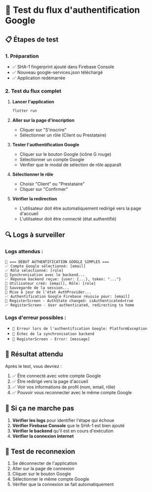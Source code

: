 # 🧪 Test du flux d'authentification Google

## 📋 Étapes de test

### 1. Préparation
- ✅ SHA-1 fingerprint ajouté dans Firebase Console
- ✅ Nouveau google-services.json téléchargé
- ✅ Application redémarrée

### 2. Test du flux complet

1. **Lancer l'application**
   ```bash
   flutter run
   ```

2. **Aller sur la page d'inscription**
   - Cliquer sur "S'inscrire"
   - Sélectionner un rôle (Client ou Prestataire)

3. **Tester l'authentification Google**
   - Cliquer sur le bouton Google (icône G rouge)
   - Sélectionner un compte Google
   - Vérifier que le modal de sélection de rôle apparaît

4. **Sélectionner le rôle**
   - Choisir "Client" ou "Prestataire"
   - Cliquer sur "Confirmer"

5. **Vérifier la redirection**
   - L'utilisateur doit être automatiquement redirigé vers la page d'accueil
   - L'utilisateur doit être connecté (état authentifié)

## 🔍 Logs à surveiller

### Logs attendus :
```
🔵 === DÉBUT AUTHENTIFICATION GOOGLE SIMPLE5 ===
✅ Compte Google sélectionné: [email]
✅ Rôle sélectionné: [role]
🔵 Synchronisation avec le backend...
✅ Réponse backend reçue: {user: {...}, token: "..."}
🔵 Utilisateur créé: [email], Rôle: [role]
🔵 Sauvegarde de la session...
🔵 Mise à jour de l'état AuthProvider...
✅ Authentification Google Firebase réussie pour: [email]
🔵 RegisterScreen - AuthState changed: isAuthenticated=true
✅ RegisterScreen - User authenticated, redirecting to home
```

### Logs d'erreur possibles :
- `🔴 Erreur lors de l'authentification Google: PlatformException`
- `🔴 Échec de la synchronisation backend`
- `🔴 RegisterScreen - Error: [message]`

## 🎯 Résultat attendu

Après le test, vous devriez :
1. ✅ Être connecté avec votre compte Google
2. ✅ Être redirigé vers la page d'accueil
3. ✅ Voir vos informations de profil (nom, email, rôle)
4. ✅ Pouvoir vous reconnecter avec le même compte Google

## 🚨 Si ça ne marche pas

1. **Vérifier les logs** pour identifier l'étape qui échoue
2. **Vérifier Firebase Console** que le SHA-1 est bien ajouté
3. **Vérifier le backend** qu'il est en cours d'exécution
4. **Vérifier la connexion internet**

## 📱 Test de reconnexion

1. Se déconnecter de l'application
2. Aller sur la page de connexion
3. Cliquer sur le bouton Google
4. Sélectionner le même compte Google
5. Vérifier que la connexion se fait automatiquement


